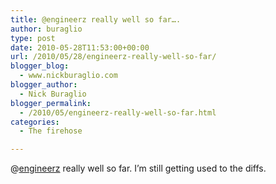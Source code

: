 ```yaml
---
title: @engineerz really well so far….
author: buraglio
type: post
date: 2010-05-28T11:53:00+00:00
url: /2010/05/28/engineerz-really-well-so-far/
blogger_blog:
  - www.nickburaglio.com
blogger_author:
  - Nick Buraglio
blogger_permalink:
  - /2010/05/engineerz-really-well-so-far.html
categories:
  - The firehose

---
```

@[engineerz][1] really well so far. I&#8217;m still getting used to the diffs.

 [1]: http://twitter.com/engineerz